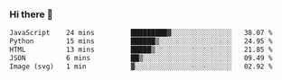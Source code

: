 ### Hi there 👋

<!--START_SECTION:waka-->

```txt
JavaScript    24 mins         █████████▓░░░░░░░░░░░░░░░   38.07 %
Python        15 mins         ██████▒░░░░░░░░░░░░░░░░░░   24.95 %
HTML          13 mins         █████▒░░░░░░░░░░░░░░░░░░░   21.85 %
JSON          6 mins          ██▒░░░░░░░░░░░░░░░░░░░░░░   09.49 %
Image (svg)   1 min           ▓░░░░░░░░░░░░░░░░░░░░░░░░   02.92 %
```

<!--END_SECTION:waka-->
